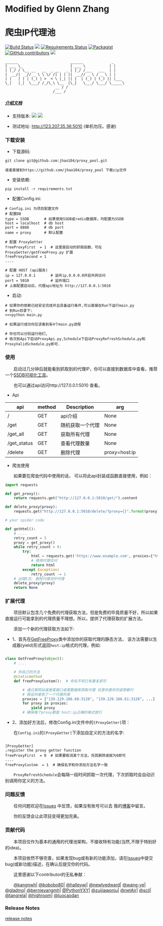 # Modified by Glenn Zhang
爬虫IP代理池
=======
[![Build Status](https://travis-ci.org/jhao104/proxy_pool.svg?branch=master)](https://travis-ci.org/jhao104/proxy_pool)
[![](https://img.shields.io/badge/Powered%20by-@j_hao104-green.svg)](http://www.spiderpy.cn/blog/)
[![Requirements Status](https://requires.io/github/jhao104/proxy_pool/requirements.svg?branch=master)](https://requires.io/github/jhao104/proxy_pool/requirements/?branch=master)
[![Packagist](https://img.shields.io/packagist/l/doctrine/orm.svg)](https://github.com/jhao104/proxy_pool/blob/master/LICENSE)
[![GitHub contributors](https://img.shields.io/github/contributors/jhao104/proxy_pool.svg)](https://github.com/jhao104/proxy_pool/graphs/contributors)
[![](https://img.shields.io/badge/language-Python-green.svg)](https://github.com/jhao104/proxy_pool)

    ______                        ______             _
    | ___ \_                      | ___ \           | |
    | |_/ / \__ __   __  _ __   _ | |_/ /___   ___  | |
    |  __/|  _// _ \ \ \/ /| | | ||  __// _ \ / _ \ | |
    | |   | | | (_) | >  < \ |_| || |  | (_) | (_) || |___
    \_|   |_|  \___/ /_/\_\ \__  |\_|   \___/ \___/ \_____\
                           __ / /
                          /___ /

##### [介绍文档](https://github.com/jhao104/proxy_pool/blob/master/doc/introduce.md)

* 支持版本: ![](https://img.shields.io/badge/Python-2.x-green.svg) ![](https://img.shields.io/badge/Python-3.x-blue.svg)

* 测试地址: http://123.207.35.36:5010 (单机勿压。感谢)

### 下载安装

* 下载源码:

```shell
git clone git@github.com:jhao104/proxy_pool.git

或者直接到https://github.com/jhao104/proxy_pool 下载zip文件
```

* 安装依赖:

```shell
pip install -r requirements.txt
```

* 配置Config.ini:

```shell
# Config.ini 为项目配置文件
# 配置DB
type = SSDB       # 如果使用SSDB或redis数据库，均配置为SSDB
host = localhost  # db host
port = 8888       # db port
name = proxy      # 默认配置

# 配置 ProxyGetter
freeProxyFirst  = 1  # 这里是启动的抓取函数，可在ProxyGetter/getFreeProxy.py 扩展
freeProxySecond = 1
....

# 配置 HOST (api服务)
ip = 127.0.0.1       # 监听ip,0.0.0.0开启外网访问
port = 5010          # 监听端口
# 上面配置启动后，代理api地址为 http://127.0.0.1:5010

```

* 启动:

```shell
# 如果你的依赖已经安全完成并且具备运行条件,可以直接在Run下运行main.py
# 到Run目录下:
>>>python main.py

# 如果运行成功你应该看到有4个main.py进程

# 你也可以分别运行他们,
# 依次到Api下启动ProxyApi.py,Schedule下启动ProxyRefreshSchedule.py和ProxyValidSchedule.py即可.
```

### 使用

　　启动过几分钟后就能看到抓取到的代理IP，你可以直接到数据库中查看，推荐一个[SSDB可视化工具](https://github.com/jhao104/SSDBAdmin)。

　　也可以通过api访问http://127.0.0.1:5010 查看。

* Api

| api | method | Description | arg|
| ----| ---- | ---- | ----|
| / | GET | api介绍 | None |
| /get | GET | 随机获取一个代理 | None|
| /get_all | GET | 获取所有代理 |None|
| /get_status | GET | 查看代理数量 |None|
| /delete | GET | 删除代理  |proxy=host:ip|

* 爬虫使用

　　如果要在爬虫代码中使用的话， 可以将此api封装成函数直接使用，例如：

```python
import requests

def get_proxy():
    return requests.get("http://127.0.0.1:5010/get/").content

def delete_proxy(proxy):
    requests.get("http://127.0.0.1:5010/delete/?proxy={}".format(proxy))

# your spider code

def getHtml():
    # ....
    retry_count = 5
    proxy = get_proxy()
    while retry_count > 0:
        try:
            html = requests.get('https://www.example.com', proxies={"http": "http://{}".format(proxy)})
            # 使用代理访问
            return html
        except Exception:
            retry_count -= 1
    # 出错5次, 删除代理池中代理
    delete_proxy(proxy)
    return None
```

### 扩展代理

　　项目默认包含几个免费的代理获取方法，但是免费的毕竟质量不好，所以如果直接运行可能拿到的代理质量不理想。所以，提供了代理获取的扩展方法。

　　添加一个新的代理获取方法如下:

* 1、首先在[GetFreeProxy](https://github.com/jhao104/proxy_pool/blob/b9ccdfaada51b57cfb1bbd0c01d4258971bc8352/ProxyGetter/getFreeProxy.py#L32)类中添加你的获取代理的静态方法，
该方法需要以生成器(yield)形式返回`host:ip`格式的代理，例如:

```python

class GetFreeProxy(object):
    # ....

    # 你自己的方法
    @staticmethod
    def freeProxyCustom():  # 命名不和已有重复即可

        # 通过某网站或者某接口或某数据库获取代理 任意你喜欢的姿势都行
        # 假设你拿到了一个代理列表
        proxies = ["139.129.166.68:3128", "139.129.166.61:3128", ...]
        for proxy in proxies:
            yield proxy
        # 确保每个proxy都是 host:ip正确的格式就行
```

* 2、添加好方法后，修改Config.ini文件中的`[ProxyGetter]`项：

　　在`Config.ini`的`[ProxyGetter]`下添加自定义的方法的名字:

```shell

[ProxyGetter]
;register the proxy getter function
freeProxyFirst  = 0  # 如果要取消某个方法，将其删除或赋为0即可
....
freeProxyCustom  = 1  # 确保名字和你添加方法名字一致

```


　　`ProxyRefreshSchedule`会每隔一段时间抓取一次代理，下次抓取时会自动识别调用你定义的方法。

### 问题反馈

　　任何问题欢迎在[Issues](https://github.com/jhao104/proxy_pool/issues) 中反馈，如果没有账号可以去 我的[博客](http://www.spiderpy.cn/blog/message)中留言。

　　你的反馈会让此项目变得更加完美。

### 贡献代码

　　本项目仅作为基本的通用的代理池架构，不接收特有功能(当然,不限于特别好的idea)。

　　本项目依然不够完善，如果发现bug或有新的功能添加，请在[Issues](https://github.com/jhao104/proxy_pool/issues)中提交bug(或新功能)描述，在确认后提交你的代码。

　　这里感谢以下contributor的无私奉献：

　　[@kangnwh](https://github.com/kangnwh)| [@bobobo80](https://github.com/bobobo80)| [@halleywj](https://github.com/halleywj)| [@newlyedward](https://github.com/newlyedward)| [@wang-ye](https://github.com/wang-ye)| [@gladmo](https://github.com/gladmo)| [@bernieyangmh](https://github.com/bernieyangmh)| [@PythonYXY](https://github.com/PythonYXY)| [@zuijiawoniu](https://github.com/zuijiawoniu)| [@netAir](https://github.com/netAir)| [@scil](https://github.com/scil)| [@tangrela](https://github.com/tangrela)| [@highroom](https://github.com/highroom)| [@luocaodan](https://github.com/luocaodan)


### Release Notes

   [release notes](https://github.com/jhao104/proxy_pool/blob/master/doc/release_notes.md)

